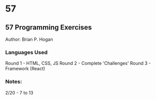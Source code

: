 # 57

## 57 Programming Exercises
Author: Brian P. Hogan

### Languages Used
Round 1 - HTML, CSS, JS
Round 2 - Complete 'Challenges'
Round 3 - Framework (React) 

### Notes:
2/20 - 7 to 13